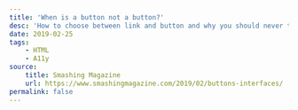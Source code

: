 ```yaml
---
title: 'When is a button not a button?'
desc: 'How to choose between link and button and why you should never try to recreate a native `<button>` with JS.'
date: 2019-02-25
tags:
    - HTML
    - A11y
source:
    title: Smashing Magazine
    url: https://www.smashingmagazine.com/2019/02/buttons-interfaces/
permalink: false
---
```

